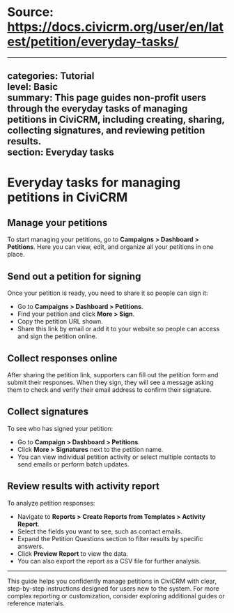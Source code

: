 # Source: https://docs.civicrm.org/user/en/latest/petition/everyday-tasks/

---
categories: Tutorial  
level: Basic  
summary: This page guides non-profit users through the everyday tasks of managing petitions in CiviCRM, including creating, sharing, collecting signatures, and reviewing petition results.  
section: Everyday tasks  
---

# Everyday tasks for managing petitions in CiviCRM

## Manage your petitions  
To start managing your petitions, go to **Campaigns > Dashboard > Petitions**. Here you can view, edit, and organize all your petitions in one place.

## Send out a petition for signing  
Once your petition is ready, you need to share it so people can sign it:  
- Go to **Campaigns > Dashboard > Petitions**.  
- Find your petition and click **More > Sign**.  
- Copy the petition URL shown.  
- Share this link by email or add it to your website so people can access and sign the petition online.

## Collect responses online  
After sharing the petition link, supporters can fill out the petition form and submit their responses. When they sign, they will see a message asking them to check and verify their email address to confirm their signature.

## Collect signatures  
To see who has signed your petition:  
- Go to **Campaign > Dashboard > Petitions**.  
- Click **More > Signatures** next to the petition name.  
- You can view individual petition activity or select multiple contacts to send emails or perform batch updates.

## Review results with activity report  
To analyze petition responses:  
- Navigate to **Reports > Create Reports from Templates > Activity Report**.  
- Select the fields you want to see, such as contact emails.  
- Expand the Petition Questions section to filter results by specific answers.  
- Click **Preview Report** to view the data.  
- You can also export the report as a CSV file for further analysis.

---

This guide helps you confidently manage petitions in CiviCRM with clear, step-by-step instructions designed for users new to the system. For more complex reporting or customization, consider exploring additional guides or reference materials.